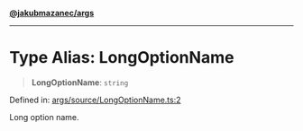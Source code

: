 [**@jakubmazanec/args**](../README.md)

---

# Type Alias: LongOptionName

> **LongOptionName**: `string`

Defined in:
[args/source/LongOptionName.ts:2](https://github.com/jakubmazanec/tools/blob/66e975ab265618dba82f8e4c56654145b7ba4db7/packages/args/source/LongOptionName.ts#L2)

Long option name.
